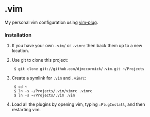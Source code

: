 # .vim

My personal vim configuration using [vim-plug](https://github.com/junegunn/vim-plug).

### Installation

1. If you have your own `.vim/` or `.vimrc` then back them up to a new location.

2. Use git to clone this project:

        $ git clone git://github.com/djmccormick/.vim.git ~/Projects

3. Create a symlink for `.vim` and `.vimrc`:

        $ cd ~
        $ ln -s ~/Projects/.vim/vimrc .vimrc
        $ ln -s ~/Projects/.vim .vim

4. Load all the plugins by opening vim, typing `:PlugInstall`, and then restarting vim.
